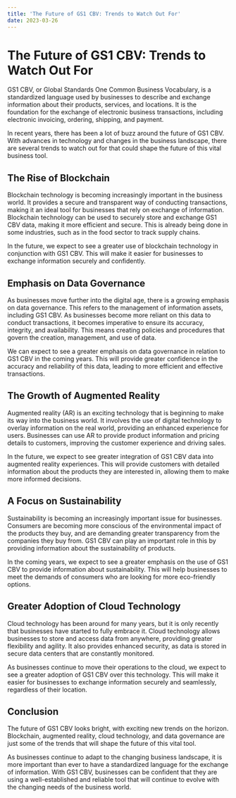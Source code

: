 ```yaml
---
title: 'The Future of GS1 CBV: Trends to Watch Out For'
date: 2023-03-26
---
```


# The Future of GS1 CBV: Trends to Watch Out For

GS1 CBV, or Global Standards One Common Business Vocabulary, is a standardized language used by businesses to describe and exchange information about their products, services, and locations. It is the foundation for the exchange of electronic business transactions, including electronic invoicing, ordering, shipping, and payment.

In recent years, there has been a lot of buzz around the future of GS1 CBV. With advances in technology and changes in the business landscape, there are several trends to watch out for that could shape the future of this vital business tool.

## The Rise of Blockchain

Blockchain technology is becoming increasingly important in the business world. It provides a secure and transparent way of conducting transactions, making it an ideal tool for businesses that rely on exchange of information. Blockchain technology can be used to securely store and exchange GS1 CBV data, making it more efficient and secure. This is already being done in some industries, such as in the food sector to track supply chains.

In the future, we expect to see a greater use of blockchain technology in conjunction with GS1 CBV. This will make it easier for businesses to exchange information securely and confidently.

## Emphasis on Data Governance

As businesses move further into the digital age, there is a growing emphasis on data governance. This refers to the management of information assets, including GS1 CBV. As businesses become more reliant on this data to conduct transactions, it becomes imperative to ensure its accuracy, integrity, and availability. This means creating policies and procedures that govern the creation, management, and use of data.

We can expect to see a greater emphasis on data governance in relation to GS1 CBV in the coming years. This will provide greater confidence in the accuracy and reliability of this data, leading to more efficient and effective transactions.

## The Growth of Augmented Reality

Augmented reality (AR) is an exciting technology that is beginning to make its way into the business world. It involves the use of digital technology to overlay information on the real world, providing an enhanced experience for users. Businesses can use AR to provide product information and pricing details to customers, improving the customer experience and driving sales.

In the future, we expect to see greater integration of GS1 CBV data into augmented reality experiences. This will provide customers with detailed information about the products they are interested in, allowing them to make more informed decisions.

## A Focus on Sustainability

Sustainability is becoming an increasingly important issue for businesses. Consumers are becoming more conscious of the environmental impact of the products they buy, and are demanding greater transparency from the companies they buy from. GS1 CBV can play an important role in this by providing information about the sustainability of products.

In the coming years, we expect to see a greater emphasis on the use of GS1 CBV to provide information about sustainability. This will help businesses to meet the demands of consumers who are looking for more eco-friendly options.

## Greater Adoption of Cloud Technology

Cloud technology has been around for many years, but it is only recently that businesses have started to fully embrace it. Cloud technology allows businesses to store and access data from anywhere, providing greater flexibility and agility. It also provides enhanced security, as data is stored in secure data centers that are constantly monitored.

As businesses continue to move their operations to the cloud, we expect to see a greater adoption of GS1 CBV over this technology. This will make it easier for businesses to exchange information securely and seamlessly, regardless of their location.

## Conclusion

The future of GS1 CBV looks bright, with exciting new trends on the horizon. Blockchain, augmented reality, cloud technology, and data governance are just some of the trends that will shape the future of this vital tool.

As businesses continue to adapt to the changing business landscape, it is more important than ever to have a standardized language for the exchange of information. With GS1 CBV, businesses can be confident that they are using a well-established and reliable tool that will continue to evolve with the changing needs of the business world.
